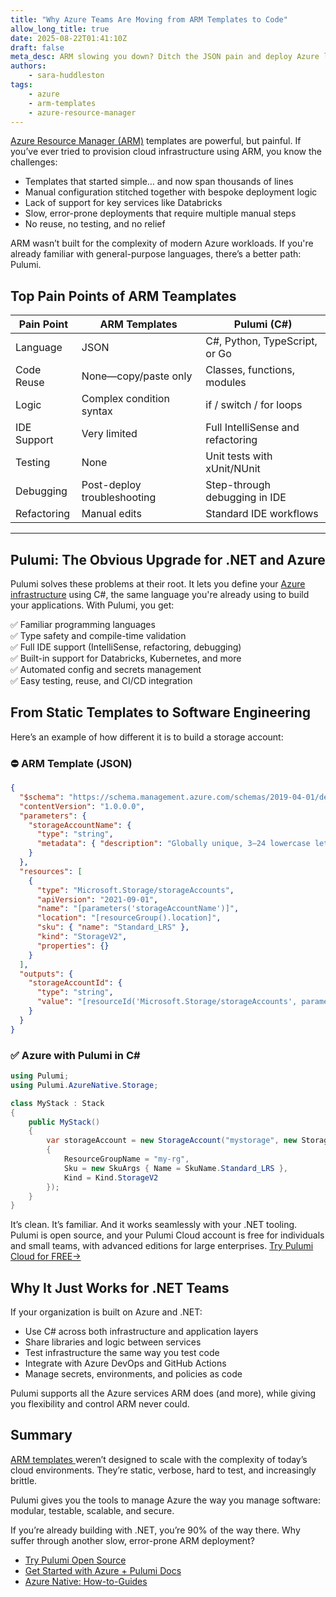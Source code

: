 ```yaml
---
title: "Why Azure Teams Are Moving from ARM Templates to Code"
allow_long_title: true
date: 2025-08-22T01:41:10Z
draft: false
meta_desc: ARM slowing you down? Ditch the JSON pain and deploy Azure like a pro with Pulumi + C#. Faster, cleaner, and actually developer-friendly.
authors:
    - sara-huddleston
tags:
    - azure
    - arm-templates
    - azure-resource-manager
---
```


[Azure Resource Manager (ARM)](https://www.pulumi.com/docs/iac/adopting-pulumi/migrating-to-pulumi/from-arm/) templates are powerful, but painful. If you’ve ever tried to provision cloud infrastructure using ARM, you know the challenges:

- Templates that started simple… and now span thousands of lines  
- Manual configuration stitched together with bespoke deployment logic  
- Lack of support for key services like Databricks  
- Slow, error-prone deployments that require multiple manual steps  
- No reuse, no testing, and no relief

ARM wasn’t built for the complexity of modern Azure workloads. If you're already familiar with general-purpose languages, there’s a better path: Pulumi.

<!--more-->

## Top Pain Points of ARM Teamplates

| Pain Point      | ARM Templates               | Pulumi (C#)                            |
|-----------------|-----------------------------|----------------------------------------|
| Language        | JSON                        | C#, Python, TypeScript, or Go          |
| Code Reuse      | None—copy/paste only         | Classes, functions, modules            |
| Logic           | Complex condition syntax     | if / switch / for loops                |
| IDE Support     | Very limited                 | Full IntelliSense and refactoring      |
| Testing         | None                         | Unit tests with xUnit/NUnit            |
| Debugging       | Post-deploy troubleshooting  | Step-through debugging in IDE          |
| Refactoring     | Manual edits                 | Standard IDE workflows                 |

---

## Pulumi: The Obvious Upgrade for .NET and Azure

Pulumi solves these problems at their root. It lets you define your [Azure infrastructure](https://www.pulumi.com/docs/iac/clouds/azure/) using C#, the same language you're already using to build your applications. With Pulumi, you get:

✅ Familiar programming languages  
✅ Type safety and compile-time validation  
✅ Full IDE support (IntelliSense, refactoring, debugging)  
✅ Built-in support for Databricks, Kubernetes, and more  
✅ Automated config and secrets management  
✅ Easy testing, reuse, and CI/CD integration

## From Static Templates to Software Engineering

Here’s an example of how different it is to build a storage account:

### ⛔ ARM Template (JSON)

```json
{
  "$schema": "https://schema.management.azure.com/schemas/2019-04-01/deploymentTemplate.json#",
  "contentVersion": "1.0.0.0",
  "parameters": {
    "storageAccountName": {
      "type": "string",
      "metadata": { "description": "Globally unique, 3–24 lowercase letters and numbers." }
    }
  },
  "resources": [
    {
      "type": "Microsoft.Storage/storageAccounts",
      "apiVersion": "2021-09-01",
      "name": "[parameters('storageAccountName')]",
      "location": "[resourceGroup().location]",
      "sku": { "name": "Standard_LRS" },
      "kind": "StorageV2",
      "properties": {}
    }
  ],
  "outputs": {
    "storageAccountId": {
      "type": "string",
      "value": "[resourceId('Microsoft.Storage/storageAccounts', parameters('storageAccountName'))]"
    }
  }
}
```

### ✅ Azure with Pulumi in C#

```csharp
using Pulumi;
using Pulumi.AzureNative.Storage;

class MyStack : Stack
{
    public MyStack()
    {
        var storageAccount = new StorageAccount("mystorage", new StorageAccountArgs
        {
            ResourceGroupName = "my-rg",
            Sku = new SkuArgs { Name = SkuName.Standard_LRS },
            Kind = Kind.StorageV2
        });
    }
}
```

It’s clean. It’s familiar. And it works seamlessly with your .NET tooling.
Pulumi is open source, and your Pulumi Cloud account is free for individuals and small teams, with advanced editions for large enterprises. [Try Pulumi Cloud for FREE->](https://app.pulumi.com/signup)

## Why It Just Works for .NET Teams

If your organization is built on Azure and .NET:

- Use C# across both infrastructure and application layers
- Share libraries and logic between services
- Test infrastructure the same way you test code
- Integrate with Azure DevOps and GitHub Actions
- Manage secrets, environments, and policies as code

Pulumi supports all the Azure services ARM does (and more), while giving you flexibility and control ARM never could.

## Summary

[ARM templates ](https://www.pulumi.com/docs/iac/adopting-pulumi/migrating-to-pulumi/from-arm/)weren’t designed to scale with the complexity of today’s cloud environments. They’re static, verbose, hard to test, and increasingly brittle.

Pulumi gives you the tools to manage Azure the way you manage software: modular, testable, scalable, and secure.

If you’re already building with .NET, you’re 90% of the way there. Why suffer through another slow, error-prone ARM deployment?

- [Try Pulumi Open Source](https://app.pulumi.com/signup)
- [Get Started with Azure + Pulumi Docs](https://www.pulumi.com/docs/iac/get-started/azure/)
- [Azure Native: How-to-Guides](https://www.pulumi.com/registry/packages/azure-native/how-to-guides/)
